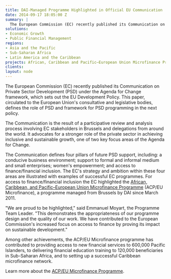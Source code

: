 ```yaml
---
title: DAI-Managed Programme Highlighted in Official EU Communication
date: 2014-09-17 18:05:00 Z
summary: |
  The European Commission (EC) recently published its Communication on Private Sector Development (PSD) under the Agenda for Change framework, which sets out the EU Development Policy.
solutions:
- Economic Growth
- Public Financial Management
regions:
- Asia and the Pacific
- Sub-Saharan Africa
- Latin America and the Caribbean
projects: African, Caribbean and Pacific–European Union Microfinance Programme
clients:
layout: node
---
```

The European Commission (EC) recently published its Communication on Private Sector Development (PSD) under the Agenda for Change framework, which sets out the EU Development Policy. This paper, circulated to the European Union's consultative and legislative bodies, defines the role of PSD and framework for PSD programming in the next policy.

The Communication is the result of a participative review and analysis process involving EC stakeholders in Brussels and delegations from around the world. It advocates for a stronger role of the private sector in achieving inclusive and sustainable growth, one of two key focus areas of the Agenda for Change.

The Communication defines four pillars of future PSD support, including: a conducive business environment; support to formal and informal medium and small enterprises; women's empowerment; and access to finance/financial inclusion. The EC's strategy and ambition within these four areas are  illustrated with examples of successful EC programmes. For access to finance/financial inclusion the EC highlighted the [African, Caribbean, and Pacific–European Union Microfinance Programme][1] (ACP/EU Microfinance), a programme managed from Brussels by DAI since March 2011.

"We are proud to be highlighted," said Emmanuel Moyart, the Programme Team Leader. "This demonstrates the appropriateness of our programme design and the quality of our work. We have contributed to the European Commission's increased focus on access to finance by proving its impact on sustainable development."

Among other achievements, the ACP/EU Microfinance programme has contributed to providing access to new financial services to 600,000 Pacific Islanders, to delivering financial education training to 120,000 beneficiaries in Sub-Saharan Africa, and to setting up a successful Caribbean microfinance network.

Learn more about the [ACP/EU Microfinance Programme][2].

[1]: /our-work/projects/african-caribbean-and-pacific-european-union-microfinance-programme
[2]: http://www.acpeumicrofinance.org/en/home

